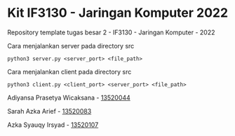 # Kit IF3130 - Jaringan Komputer 2022
Repository template tugas besar 2 - IF3130 - Jaringan Komputer - 2022

Cara menjalankan server pada directory src

    python3 server.py <server_port> <file_path>

Cara menjalankan client pada directory src

    python3 client.py <client_port> <server_port> <file_path>

Adiyansa Prasetya Wicaksana - [13520044](https://github.com/apwic)

Sarah Azka Arief - [13520083](https://github.com/azkazkazka)

Azka Syauqy Irsyad - [13520107](https://github.com/irsyadazka)